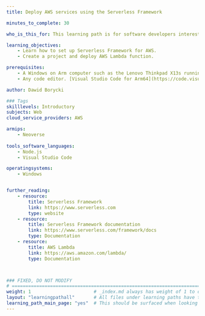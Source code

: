 ```yaml
---
title: Deploy AWS services using the Serverless Framework

minutes_to_complete: 30

who_is_this_for: This learning path is for software developers interested in learning how to deploy AWS cloud resources using the Serverless Framework.

learning_objectives: 
    - Learn how to set up Serverless Framework for AWS.
    - Create a project and deploy AWS Lambda function.    

prerequisites:
    - A Windows on Arm computer such as the Lenovo Thinkpad X13s running Windows 11 or a Windows on Arm [virtual machine](/learning-paths/cross-platform/woa_azure/).   
    - Any code editor. [Visual Studio Code for Arm64](https://code.visualstudio.com/docs/?dv=win32arm64user) is suitable.    

author: Dawid Borycki

### Tags
skilllevels: Introductory
subjects: Web
cloud_service_providers: AWS

armips:
    - Neoverse
    
tools_software_languages:
    - Node.js    
    - Visual Studio Code

operatingsystems:
    - Windows


further_reading:
    - resource:
        title: Serverless Framework
        link: https://www.serverless.com
        type: website
    - resource:
        title: Serverless Framework documentation
        link: https://www.serverless.com/framework/docs
        type: Documentation
    - resource:
        title: AWS Lambda
        link: https://aws.amazon.com/lambda/
        type: Documentation



### FIXED, DO NOT MODIFY
# ================================================================================
weight: 1                       # _index.md always has weight of 1 to order correctly
layout: "learningpathall"       # All files under learning paths have this same wrapper
learning_path_main_page: "yes"  # This should be surfaced when looking for related content. Only set for _index.md of learning path content.
---
```

